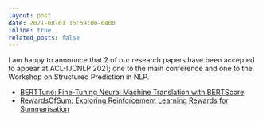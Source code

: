 ```yaml
---
layout: post
date: 2021-08-01 15:59:00-0400
inline: true
related_posts: false
---
```


I am happy to announce that 2 of our research papers have been accepted to appear at ACL-IJCNLP 2021; one to the main conference and one to the Workshop on Structured Prediction in NLP.
- <a href="https://aclanthology.org/2021.acl-short.115/">BERTTune: Fine-Tuning Neural Machine Translation with BERTScore</a>
- <a href="https://aclanthology.org/2021.spnlp-1.1/">RewardsOfSum: Exploring Reinforcement Learning Rewards for Summarisation</a>
